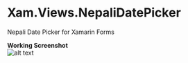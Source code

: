 # Xam.Views.NepaliDatePicker
Nepali Date Picker for Xamarin Forms

**Working Screenshot**  
![alt text][screenshot]

[screenshot]: https://github.com/solo-developer/Xam.Views.NepaliDatePicker/blob/main/GIF-210816_112709.gif "Xamarin Nepali DatePicker"
